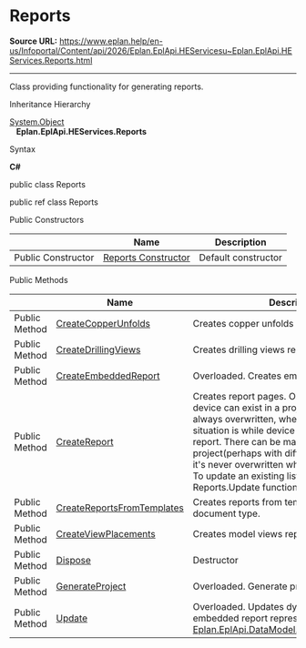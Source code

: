 # Reports

**Source URL:** https://www.eplan.help/en-us/Infoportal/Content/api/2026/Eplan.EplApi.HEServicesu~Eplan.EplApi.HEServices.Reports.html

---

Class providing functionality for generating reports.

Inheritance Hierarchy

[System.Object](#)  
   **Eplan.EplApi.HEServices.Reports**

Syntax

**C#**



public class Reports

public ref class Reports

Public Constructors

|  | Name | Description |
| --- | --- | --- |
| Public Constructor | [Reports Constructor](Eplan.EplApi.HEServicesu~Eplan.EplApi.HEServices.Reports~_ctor.html) | Default constructor |



Public Methods

|  | Name | Description |
| --- | --- | --- |
| Public Method | [CreateCopperUnfolds](Eplan.EplApi.HEServicesu~Eplan.EplApi.HEServices.Reports~CreateCopperUnfolds.html) | Creates copper unfolds report |
| Public Method | [CreateDrillingViews](Eplan.EplApi.HEServicesu~Eplan.EplApi.HEServices.Reports~CreateDrillingViews.html) | Creates drilling views report |
| Public Method | [CreateEmbeddedReport](Eplan.EplApi.HEServicesu~Eplan.EplApi.HEServices.Reports~CreateEmbeddedReport.html) | Overloaded. Creates embedded report. |
| Public Method | [CreateReport](Eplan.EplApi.HEServicesu~Eplan.EplApi.HEServices.Reports~CreateReport.html) | Creates report pages. Only one report for one device can exist in a project, therefore it's always overwritten, when creating. Different situation is while device list is an overview report. There can be many device list in a project(perhaps with different filters), therefore it's never overwritten when creating a new one. To update an existing list of devices, use Reports.Update function. |
| Public Method | [CreateReportsFromTemplates](Eplan.EplApi.HEServicesu~Eplan.EplApi.HEServices.Reports~CreateReportsFromTemplates.html) | Creates reports from templates of given document type. |
| Public Method | [CreateViewPlacements](Eplan.EplApi.HEServicesu~Eplan.EplApi.HEServices.Reports~CreateViewPlacements.html) | Creates model views report |
| Public Method | [Dispose](Eplan.EplApi.HEServicesu~Eplan.EplApi.HEServices.Reports~Dispose().html) | Destructor |
| Public Method | [GenerateProject](Eplan.EplApi.HEServicesu~Eplan.EplApi.HEServices.Reports~GenerateProject.html) | Overloaded. Generate project reports. |
| Public Method | [Update](Eplan.EplApi.HEServicesu~Eplan.EplApi.HEServices.Reports~Update.html) | Overloaded. Updates dynamic formular or embedded report represented by [Eplan.EplApi.DataModel.ReportBlockReference](Eplan.EplApi.DataModelu~Eplan.EplApi.DataModel.ReportBlockReference.html). |


